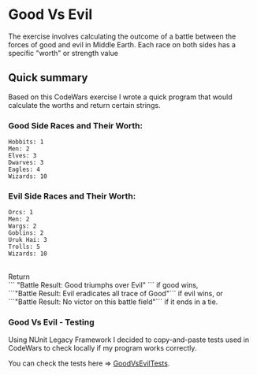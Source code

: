 
# Good Vs Evil
The exercise involves calculating the outcome of a battle between the forces of good and evil in Middle Earth. Each race on both sides has a specific "worth" or strength value
## Quick summary
Based on this CodeWars exercise I wrote a quick program that would calculate the worths and return certain strings.
### Good Side Races and Their Worth:
```
Hobbits: 1
Men: 2
Elves: 3
Dwarves: 3
Eagles: 4
Wizards: 10
```

### Evil Side Races and Their Worth:

```
Orcs: 1
Men: 2
Wargs: 2
Goblins: 2
Uruk Hai: 3
Trolls: 5
Wizards: 10
```

<br>
Return <br>
``` "Battle Result: Good triumphs over Evil" ``` 
if good wins, <br>
```"Battle Result: Evil eradicates all trace of Good"```
if evil wins, or <br>
```"Battle Result: No victor on this battle field"```
if it ends in a tie.

### Good Vs Evil - Testing

Using NUnit Legacy Framework I decided to copy-and-paste tests used in CodeWars to check locally if my program works correctly.

You can check the tests here => [GoodVsEvilTests]().
